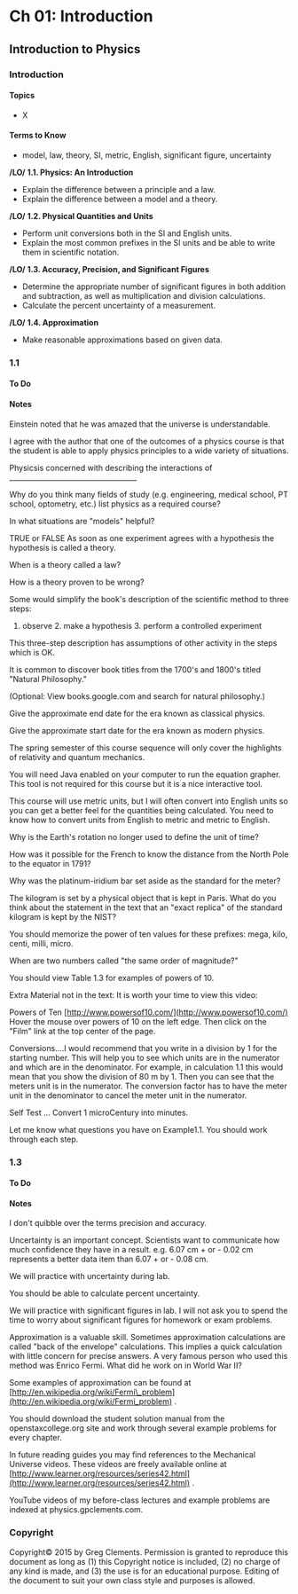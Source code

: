 # Ch 01: Introduction

## Introduction to Physics

### Introduction

#### Topics

* X

#### Terms to Know

* model, law, theory, SI, metric, English, significant figure, uncertainty

**/LO/** **1.1. Physics: An Introduction**

* Explain the difference between a principle and a law.
* Explain the difference between a model and a theory.

**/LO/** **1.2. Physical Quantities and Units**

* Perform unit conversions both in the SI and English units.
* Explain the most common prefixes in the SI units and be able to write them in scientific notation.

**/LO/** **1.3. Accuracy, Precision, and Significant Figures**

* Determine the appropriate number of significant figures in both addition and subtraction, as well as multiplication and division calculations.
* Calculate the percent uncertainty of a measurement.

**/LO/** **1.4. Approximation**

* Make reasonable approximations based on given data.

### 1.1

#### To Do

#### Notes

Einstein noted that he was amazed that the universe is understandable.

I agree with the author that one of the outcomes of a physics course is that the student is able to apply physics principles to a wide variety of situations.

Physicsis concerned with describing the interactions of \_\_\_\_\_\_\_\_\_\_\_\_\_\_\_\_\_\_\_\_\_\_\_\_\_\_\_\_\_\_\_\_\_\_\_\_

Why do you think many fields of study \(e.g. engineering, medical school, PT school, optometry, etc.\) list physics as a required course?

In what situations are "models" helpful?

TRUE or FALSE As soon as one experiment agrees with a hypothesis the hypothesis is called a theory.

When is a theory called a law?

How is a theory proven to be wrong?

Some would simplify the book's description of the scientific method to three steps:

1. observe 2. make a hypothesis 3. perform a controlled experiment

This three-step description has assumptions of other activity in the steps which is OK.

It is common to discover book titles from the 1700's and 1800's titled "Natural Philosophy."

\(Optional: View books.google.com and search for natural philosophy.\)

Give the approximate end date for the era known as classical physics.

Give the approximate start date for the era known as modern physics.

The spring semester of this course sequence will only cover the highlights of relativity and quantum mechanics.

You will need Java enabled on your computer to run the equation grapher. This tool is not required for this course but it is a nice interactive tool.

This course will use metric units, but I will often convert into English units so you can get a better feel for the quantities being calculated. You need to know how to convert units from English to metric and metric to English.

Why is the Earth's rotation no longer used to define the unit of time?

How was it possible for the French to know the distance from the North Pole to the equator in 1791?

Why was the platinum-iridium bar set aside as the standard for the meter?

The kilogram is set by a physical object that is kept in Paris. What do you think about the statement in the text that an "exact replica" of the standard kilogram is kept by the NIST?

You should memorize the power of ten values for these prefixes: mega, kilo, centi, milli, micro.

When are two numbers called "the same order of magnitude?"

You should view Table 1.3 for examples of powers of 10.

Extra Material not in the text: It is worth your time to view this video:

Powers of Ten [http://www.powersof10.com/](http://www.powersof10.com/) Hover the mouse over powers of 10 on the left edge. Then click on the "Film" link at the top center of the page.

Conversions....I would recommend that you write in a division by 1 for the starting number. This will help you to see which units are in the numerator and which are in the denominator. For example, in calculation 1.1 this would mean that you show the division of 80 m by 1. Then you can see that the meters unit is in the numerator. The conversion factor has to have the meter unit in the denominator to cancel the meter unit in the numerator.

Self Test ... Convert 1 microCentury into minutes.

Let me know what questions you have on Example1.1. You should work through each step.

### 1.3

#### To Do

#### Notes

I don't quibble over the terms precision and accuracy.

Uncertainty is an important concept. Scientists want to communicate how much confidence they have in a result. e.g. 6.07 cm + or - 0.02 cm represents a better data item than 6.07 + or - 0.08 cm.

We will practice with uncertainty during lab.

You should be able to calculate percent uncertainty.

We will practice with significant figures in lab. I will not ask you to spend the time to worry about significant figures for homework or exam problems.

Approximation is a valuable skill. Sometimes approximation calculations are called "back of the envelope" calculations. This implies a quick calculation with little concern for precise answers. A very famous person who used this method was Enrico Fermi. What did he work on in World War II?

Some examples of approximation can be found at [http://en.wikipedia.org/wiki/Fermi\_problem](http://en.wikipedia.org/wiki/Fermi_problem) .

You should download the student solution manual from the openstaxcollege.org site and work through several example problems for every chapter.

In future reading guides you may find references to the Mechanical Universe videos. These videos are freely available online at [http://www.learner.org/resources/series42.html](http://www.learner.org/resources/series42.html) .

YouTube videos of my before-class lectures and example problems are indexed at physics.gpclements.com.

### Copyright

Copyright© 2015 by Greg Clements. Permission is granted to reproduce this document as long as \(1\) this Copyright notice is included, \(2\) no charge of any kind is made, and \(3\) the use is for an educational purpose. Editing of the document to suit your own class style and purposes is allowed.


